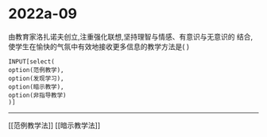# 2022a-09
由教育家洛扎诺夫创立,注重强化联想,坚持理智与情感、有意识与无意识的
结合,使学生在愉快的气氛中有效地接收更多信息的教学方法是( )
```meta-bind
INPUT[select(
option(范例教学),
option(发现学习),
option(暗示教学),
option(非指导教学)
)]
```

---

[[范例教学法]]
[[暗示教学法]]
